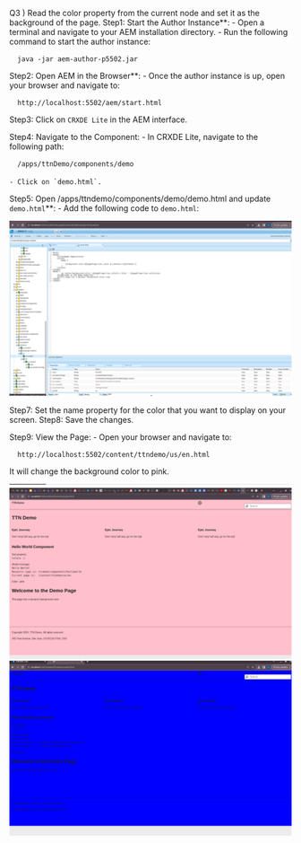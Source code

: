 Q3 ) Read the color property from the current node and set it as the background of the
page.
Step1: Start the Author Instance**:
    - Open a terminal and navigate to your AEM installation directory.
    - Run the following command to start the author instance:

      java -jar aem-author-p5502.jar

Step2: Open AEM in the Browser**:
    - Once the author instance is up, open your browser and navigate to:

      http://localhost:5502/aem/start.html

Step3: Click on `CRXDE Lite` in the AEM interface.

Step4: Navigate to the Component:
    - In CRXDE Lite, navigate to the following path:

      /apps/ttnDemo/components/demo

    - Click on `demo.html`.

Step5: Open /apps/ttndemo/components/demo/demo.html and update `demo.html`**:
    - Add the following code to `demo.html`:

![img_17.png](img_17.png)

Step7: Set the name property for the color that you want to display on your screen.
Step8: Save the changes.

Step9: View the Page:
    - Open your browser and navigate to:

      http://localhost:5502/content/ttndemo/us/en.html

It will change the background color to pink.

![img_18.png](img_18.png)
![img_19.png](img_19.png)


